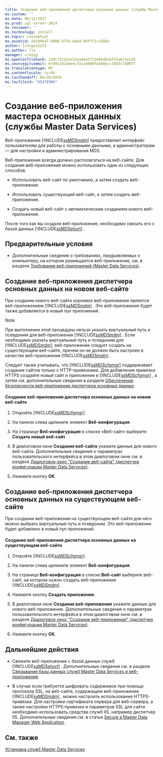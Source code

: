 ```yaml
---
title: Создание веб-приложения диспетчера основных данных (службы Master Data Services) | Документы Майкрософт
ms.custom: ''
ms.date: 06/13/2017
ms.prod: sql-server-2014
ms.reviewer: ''
ms.technology: install
ms.topic: conceptual
ms.assetid: 241d46d7-8008-47f6-bebd-0dfff1cc856a
author: lrtoyou1223
ms.author: lle
manager: craigg
ms.openlocfilehash: 238cf52a52e53aa4ee2712e0bd6abf43a6c5e128
ms.sourcegitcommit: 6fd8c1914de4c7ac24900fe388ecc7883c740077
ms.translationtype: MT
ms.contentlocale: ru-RU
ms.lasthandoff: 04/26/2020
ms.locfileid: "65479386"
---
```

# <a name="create-a-master-data-manager-web-application-master-data-services"></a>Создание веб-приложения мастера основных данных (службы Master Data Services)
  Веб-приложение [!INCLUDE[ssMDSmdm](../../includes/ssmdsmdm-md.md)] предоставляет интерфейс пользователям для работы с основными данными, а администраторам — для настройки и администрирования MDS.  
  
 Веб-приложение всегда должно располагаться на веб-сайте. Для создания веб-приложения можно использовать один из следующих способов.  
  
-   Использовать веб-сайт по умолчанию, а затем создать веб-приложение.  
  
-   Использовать существующий веб-сайт, а затем создать веб-приложение.  
  
-   Создать новый веб-сайт с автоматическим созданием нового веб-приложения.  
  
 После того как вы создали веб-приложение, необходимо связать его с базой данных [!INCLUDE[ssMDSshort](../../includes/ssmdsshort-md.md)] .  
  
## <a name="prerequisites"></a>Предварительные условия  
  
-   Дополнительные сведения о требованиях, предъявляемых к компьютеру, на котором размещается веб-приложение, см. в разделе [Требования веб-приложений (Master Data Services)](web-application-requirements-master-data-services.md).  
  
## <a name="to-create-a-master-data-manager-web-application-in-a-new-website"></a>Создание веб-приложения диспетчера основных данных на новом веб-сайте  
 При создании нового веб-сайта корневое веб-приложение является веб-приложением [!INCLUDE[ssMDSmdm](../../includes/ssmdsmdm-md.md)] . Это веб-приложение будет также добавляется в новый пул приложений.  
  
> [!NOTE]  
>  При выполнении этой процедуры нельзя указать виртуальный путь и псевдоним для веб-приложения [!INCLUDE[ssMDSmdm](../../includes/ssmdsmdm-md.md)] . Если необходимо указать виртуальный путь и псевдоним для [!INCLUDE[ssMDSmdm](../../includes/ssmdsmdm-md.md)], веб-приложение следует создать на существующем веб-сайте, причем он не должен быть настроен в качестве веб-приложения [!INCLUDE[ssMDSmdm](../../includes/ssmdsmdm-md.md)] .  
  
 Следует также учитывать, что [!INCLUDE[ssMDScfgmgr](../../includes/ssmdscfgmgr-md.md)] поддерживает создание сайтов только с HTTP-привязками. Для добавления привязки HTTPS создайте новый сайт и приложение в [!INCLUDE[ssMDScfgmgr](../../includes/ssmdscfgmgr-md.md)] , а затем см. дополнительные сведения в разделе [Обеспечение безопасности веб-приложения диспетчера основных данных](secure-a-master-data-manager-web-application.md) .  
  
#### <a name="to-create-a-master-data-manager-web-application-in-a-new-website"></a>Создание веб-приложения диспетчера основных данных на новом веб-сайте  
  
1.  Откройте [!INCLUDE[ssMDScfgmgr](../../includes/ssmdscfgmgr-md.md)].  
  
2.  На панели слева щелкните элемент **Веб-конфигурация**.  
  
3.  На странице **Веб-конфигурация** в списке «Веб-сайт» выберите **Создать новый веб-сайт**.  
  
4.  В диалоговом окне **Создание веб-сайта** укажите данные для нового веб-сайта. Дополнительные сведения о параметрах пользовательского интерфейса в этом диалоговом окне см. в разделе [Диалоговое окно "Создание веб-сайта" (диспетчер конфигурации Master Data Services)](../create-website-dialog-box-master-data-services-configuration-manager.md).  
  
5.  Нажмите кнопку **ОК**.  
  
## <a name="to-create-a-master-data-manager-web-application-in-an-existing-website"></a>Создание веб-приложения диспетчера основных данных на существующем веб-сайте  
 При создании веб-приложения на существующем веб-сайте для него можно выбрать виртуальный путь и псевдоним. Это веб-приложение будет добавлено в новый пул приложений.  
  
#### <a name="to-create-a-master-data-manager-web-application-in-an-existing-website"></a>Создание веб-приложения диспетчера основных данных на существующем веб-сайте  
  
1.  Откройте [!INCLUDE[ssMDScfgmgr](../../includes/ssmdscfgmgr-md.md)].  
  
2.  На панели слева щелкните элемент **Веб-конфигурация**.  
  
3.  На странице **Веб-конфигурация** в списке **Веб-сайт** выберите веб-сайт, на котором нужно создать веб-приложение [!INCLUDE[ssMDSmdm](../../includes/ssmdsmdm-md.md)] .  
  
4.  Нажмите кнопку **Создать приложение**.  
  
5.  В диалоговом окне **Создание веб-приложения** укажите данные для нового веб-приложения. Дополнительные сведения о параметрах пользовательского интерфейса в этом диалоговом окне см. в разделе [Диалоговое окно "Создание веб-приложения" (диспетчер конфигурации Master Data Services)](../create-web-application-dialog-box-master-data-services-configuration-manager.md).  
  
6.  Нажмите кнопку **ОК**.  
  
## <a name="next-steps"></a>Дальнейшие действия  
  
-   Свяжите веб-приложение с базой данных служб [!INCLUDE[ssMDSshort](../../includes/ssmdsshort-md.md)] . Дополнительные сведения см. в разделе [Связывание базы данных служб Master Data Services и веб-приложения](associate-a-master-data-services-database-and-web-application.md).  
  
-   В случае если требуется шифровать содержимое при помощи протокола SSL, на веб-сайте, содержащем веб-приложение [!INCLUDE[ssMDSmdm](../../includes/ssmdsmdm-md.md)] , можно настроить использование HTTPS-привязки. Для настройки сертификата сервера для веб-сервера, а также настройки HTTPS-привязки и параметров SSL для сайта необходимо использовать средства служб IIS, например диспетчер IIS. Дополнительные сведения см. в статье [Secure a Master Data Manager Web Application](secure-a-master-data-manager-web-application.md).  
  
## <a name="see-also"></a>См. также  
 [Установка служб Master Data Services](install-master-data-services.md)  
  
  
